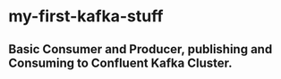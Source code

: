 # my-first-kafka-stuff

## Basic Consumer and Producer, publishing and Consuming to Confluent Kafka Cluster. 
